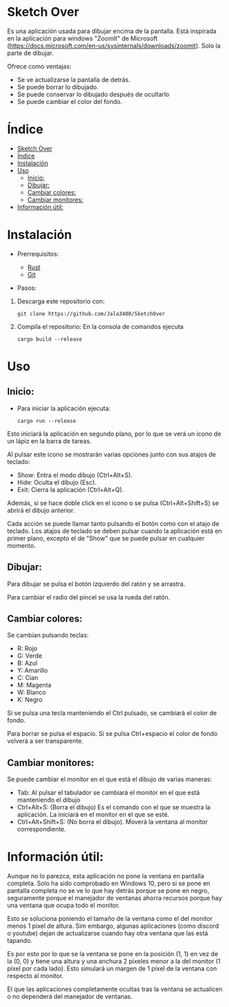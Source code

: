 # Sketch Over

Es una aplicación usada para dibujar encima de la pantalla. Está inspirada en la aplicación para windows "ZoomIt" de Microsoft (https://docs.microsoft.com/en-us/sysinternals/downloads/zoomit). Solo la parte de dibujar.

Ofrece como ventajas:

-   Se ve actualizarse la pantalla de detrás.
-   Se puede borrar lo dibujado.
-   Se puede conservar lo dibujado después de ocultarlo
-   Se puede cambiar el color del fondo.

# Índice

- [Sketch Over](#sketch-over)
- [Índice](#índice)
- [Instalación](#instalación)
- [Uso](#uso)
  - [Inicio:](#inicio)
  - [Dibujar:](#dibujar)
  - [Cambiar colores:](#cambiar-colores)
  - [Cambiar monitores:](#cambiar-monitores)
- [Información útil:](#información-útil)

# Instalación

-   Prerrequisitos:

    -   [Rust](https://www.rust-lang.org/tools/install)
    -   [Git](https://git-scm.com/downloads)

-   Pasos:

1. Descarga este repositorio con:
    ```
    git clone https://github.com/Jala3400/SketchOver
    ```
2. Compila el repositorio: En la consola de comandos ejecuta
    ```
    cargo build --release
    ```

# Uso

## Inicio:

-   Para iniciar la aplicación ejecuta:

    ```
    cargo run --release
    ```

Esto iniciará la aplicación en segundo plano, por lo que se verá un icono de un lápiz en la barra de tareas.

Al pulsar este icono se mostrarán varias opciones junto con sus atajos de teclado:

-   Show: Entra el modo dibujo (Ctrl+Alt+S).
-   Hide: Oculta el dibujo (Esc).
-   Exit: Cierra la aplicación (Ctrl+Alt+Q).

Además, si se hace doble click en el icono o se pulsa (Ctrl+Alt+Shift+S) se abrirá el dibujo anterior.

Cada acción se puede llamar tanto pulsando el botón como con el atajo de teclado.
Los atajos de teclado se deben pulsar cuando la aplicación está en primer plano, excepto el de "Show" que se puede pulsar en cualquier momento.

## Dibujar:

Para dibujar se pulsa el botón izquierdo del ratón y se arrastra.

Para cambiar el radio del pincel se usa la rueda del ratón.

## Cambiar colores:

Se cambian pulsando teclas:

-   R: Rojo
-   G: Verde
-   B: Azul
-   Y: Amarillo
-   C: Cian
-   M: Magenta
-   W: Blanco
-   K: Negro

Si se pulsa una tecla manteniendo el Ctrl pulsado, se cambiará el color de fondo.

Para borrar se pulsa el espacio. Si se pulsa Ctrl+espacio el color de fondo volverá a ser transparente.

## Cambiar monitores:

Se puede cambiar el monitor en el que está el dibujo de varias maneras:

- Tab: Al pulsar el tabulador se cambiará el monitor en el que está manteniendo el dibujo
- Ctrl+Alt+S: (Borra el dibujo) Es el comando con el que se muestra la aplicación. La iniciará en el monitor en el que se esté.
- Ctrl+Alt+Shift+S: (No borra el dibujo). Moverá la ventana al monitor correspondiente.

# Información útil:

Aunque no lo parezca, esta aplicación no pone la ventana en pantalla completa. Solo ha sido comprobado en Windows 10, pero si se pone en pantalla completa no se ve lo que hay detrás porque se pone en negro, seguramente porque el manejador de ventanas ahorra recursos porque hay una ventana que ocupa todo el monitor.

Esto se soluciona poniendo el tamaño de la ventana como el del monitor menos 1 pixel de altura. Sim embargo, algunas aplicaciones (como discord o youtube) dejan de actualizarse cuando hay otra ventana que las está tapando. 

Es por esto por lo que se la ventana se pone en la posición (1, 1) en vez de la (0, 0) y tiene una altura y una anchura 2 píxeles menor a la del monitor (1 píxel por cada lado). Esto simulará un margen de 1 pixel de la ventana con respecto al monitor.

El que las aplicaciones completamente ocultas tras la ventana se actualicen o no dependerá del manejador de ventanas.